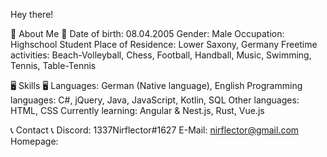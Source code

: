 
Hey there!

🤵 About Me 🤵
Date of birth: 08.04.2005
Gender: Male
Occupation: Highschool Student
Place of Residence: Lower Saxony, Germany
Freetime activities: Beach-Volleyball, Chess, Football, Handball, Music, Swimming, Tennis, Table-Tennis

🖥️ Skills 🖥️
Languages: German (Native language), English
Programming languages: C#, jQuery, Java, JavaScript, Kotlin, SQL
Other languages: HTML, CSS
Currently learning: Angular & Nest.js, Rust, Vue.js

📞 Contact 📞
Discord: 1337Nirflector#1627
E-Mail: nirflector@gmail.com
Homepage: <Coming Soon>
